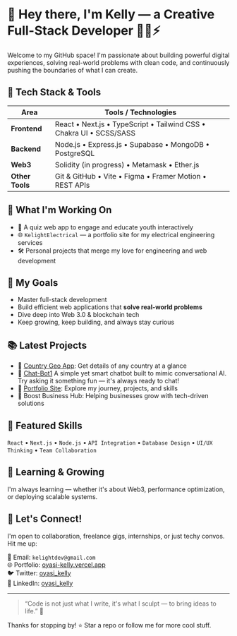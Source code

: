 # 👋 Hey there, I'm Kelly — a Creative Full-Stack Developer 👨‍💻⚡

Welcome to my GitHub space! I'm passionate about building powerful digital experiences, solving real-world problems with clean code, and continuously pushing the boundaries of what I can create.

## 🔧 Tech Stack & Tools

| Area | Tools / Technologies |
|------|-----------------------|
| **Frontend** | React • Next.js • TypeScript • Tailwind CSS • Chakra UI • SCSS/SASS |
| **Backend** | Node.js • Express.js • Supabase • MongoDB • PostgreSQL |
| **Web3** | Solidity (in progress) • Metamask • Ether.js |
| **Other Tools** | Git & GitHub • Vite • Figma • Framer Motion • REST APIs |

## 🚀 What I'm Working On
- 🧠 A quiz web app to engage and educate youth interactively
- 🌐 `KelightElectrical` — a portfolio site for my electrical engineering services
- 🛠️ Personal projects that merge my love for engineering and web development

## 🎯 My Goals
- Master full-stack development
- Build efficient web applications that **solve real-world problems**
- Dive deep into Web 3.0 & blockchain tech
- Keep growing, keep building, and always stay curious

## 📚 Latest Projects
- 🔗 [Country Geo App](https://countrygeo.netlify.app): Get details of any country at a glance
- 🔗 [Chat-Bot1](https://chat-bot1-sigma.vercel.app) A simple yet smart chatbot built to mimic conversational AI. Try asking it something fun — it's always ready to chat!  
- 🔗 [Portfolio Site](https://oyasi-kelly.vercel.app): Explore my journey, projects, and skills
- 🔗 Boost Business Hub: Helping businesses grow with tech-driven solutions

## 🧰 Featured Skills
`React` • `Next.js` • `Node.js` • `API Integration` • `Database Design` • `UI/UX Thinking` • `Team Collaboration`

## 🌱 Learning & Growing
I'm always learning — whether it's about Web3, performance optimization, or deploying scalable systems.

## 💬 Let's Connect!
I'm open to collaboration, freelance gigs, internships, or just techy convos. Hit me up:

📩 Email: `kelightdev@gmail.com`  
🌐 Portfolio: [oyasi-kelly.vercel.app](https://oyasi-kelly.vercel.app)  
🐦 Twitter: [oyasi_kelly](https://x.com/kelscode101)  
💼 LinkedIn: [oyasi_kelly](https://www.linkedin.com/in/kelly-oyasi/)

---

> “Code is not just what I write, it's what I sculpt — to bring ideas to life.” 🎨

Thanks for stopping by! ⭐ Star a repo or follow me for more cool stuff.

